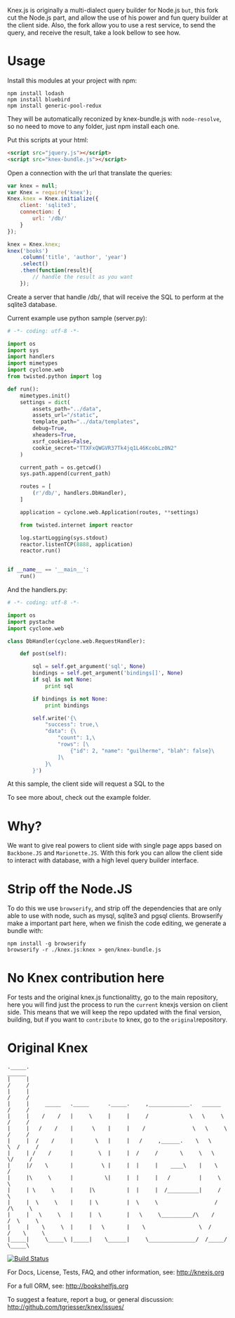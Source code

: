 Knex.js is originally a multi-dialect query builder for Node.js ```but```, this fork cut the Node.js part, and allow the use of his power and fun query builder at the client side. Also, the fork allow you to use a rest service, to send the query, and receive the result, take a look bellow to see how.

Usage
=====

Install this modules at your project with npm:

	npm install lodash
	npm install bluebird
	npm install generic-pool-redux

They will be automatically reconized by knex-bundle.js with ```node-resolve```, so no need to move to any folder, just npm install each one.

Put this scripts at your html:

``` html
<script src="jquery.js"></script>
<script src="knex-bundle.js"></script>
```

Open a connection with the url that translate the queries:

``` javascript
var knex = null;
var Knex = require('knex');
Knex.knex = Knex.initialize({
	client: 'sqlite3',
	connection: {
		url: '/db/'
	}
});

knex = Knex.knex;
knex('books')
	.column('title', 'author', 'year')
	.select()
	.then(function(result){
		// handle the result as you want
	});
```

Create a server that handle /db/, that will receive the SQL to perform at the sqlite3 database. 

Current example use python sample (server.py):

``` python
# -*- coding: utf-8 -*-

import os
import sys
import handlers
import mimetypes
import cyclone.web
from twisted.python import log

def run():
    mimetypes.init()
    settings = dict(
        assets_path="../data",
        assets_url="/static",
        template_path="../data/templates",
        debug=True,
        xheaders=True,
        xsrf_cookies=False,
        cookie_secret="TTXFxQWGVR37Tk4jq1L46KcobLz0N2"
    )

    current_path = os.getcwd()
    sys.path.append(current_path)

    routes = [
        (r'/db/', handlers.DbHandler),  
    ]

    application = cyclone.web.Application(routes, **settings)

    from twisted.internet import reactor

    log.startLogging(sys.stdout)
    reactor.listenTCP(8888, application)
    reactor.run()


if __name__ == '__main__':
    run()

```

And the handlers.py:

``` python
# -*- coding: utf-8 -*-

import os
import pystache
import cyclone.web

class DbHandler(cyclone.web.RequestHandler):

	def post(self):

		sql = self.get_argument('sql', None)
		bindings = self.get_argument('bindings[]', None)
		if sql is not None:
			print sql

		if bindings is not None:
			print bindings

		self.write('{\
		    "success": true,\
		    "data": {\
		        "count": 1,\
		        "rows": [\
		            {"id": 2, "name": "guilherme", "blah": false}\
		        ]\
		    }\
		}')
```

At this sample, the client side will request a SQL to the 

To see more about, check out the example folder.

Why?
====

We want to give real powers to client side with single page apps based on ```Backbone.JS``` and ```Marionette.JS```.
With this fork you can allow the client side to interact with database, with a high level query builder interface.


Strip off the Node.JS
=====================

To do this we use ```browserify```, and strip off the dependencies that are only able to use with node, such as mysql, sqlite3 and pgsql clients.
Browserify make a important part here, when we finish the code editing, we generate a bundle with:
	
	npm install -g browserify
	browserify -r ./knex.js:knex > gen/knex-bundle.js


No Knex contribution here
=========================

For tests and the original knex.js functionalitty, go to the main repository, here you will find just the process to run the ```current``` knexjs version on client side. This means that we will keep the repo updated with the final version, building, but if you want to ```contribute``` to knex, go to the ```original```repository.


Original Knex
=============

```
._____.                                                                        ______
|     |                                                                       /     /
|     |                                                                      /     /
|     |     _____   ._____      ._____.     ,_____________.   ______        /     /
|     |    /    /   |     \     |     |     /             \   \     \      /     /
|     |   /    /    |      \    |     |    /               \   \     \    /     /
|     |  /    /     |       \   |     |   /     ,______.    \   \     \  /     /
|     | /    /      |        \  |     |  /     /       \     \   \     \/     /
|     |/    \       |         \ |     |  |     |    ____\    |    \          /
|     |\     \      |          \|     |  |     |   /         |     \         \
|     | \     \     |     |\          |  |     |  /__________|     /          \
|     |  \     \    |     | \         |  \     \                  /     /\     \
|     |   \     \   |     |  \        |   \     \__________/\    /     /  \     \
|     |    \     \  |     |   \       |    \                 \  /     /    \     \
|_____|     \_____\ |_____|    \______|     \_______________/  /_____/      \_____\
```
[![Build Status](https://travis-ci.org/tgriesser/knex.png?branch=master)](https://travis-ci.org/tgriesser/knex)

For Docs, License, Tests, FAQ, and other information, see: http://knexjs.org

For a full ORM, see: http://bookshelfjs.org

To suggest a feature, report a bug, or general discussion: http://github.com/tgriesser/knex/issues/